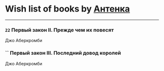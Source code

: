 # Wish list of books by [Антенка](https://plus.google.com/u/0/118158645037334943900/)
---

### `22` Первый закон II. Прежде чем их повесят
Джо Аберкромби

### `` Первый закон III. Последний довод королей
Джо Аберкромби

